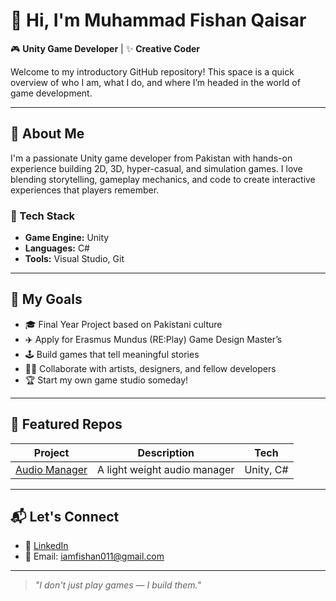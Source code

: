# 👋 Hi, I'm Muhammad Fishan Qaisar

🎮 **Unity Game Developer** | ✨ **Creative Coder**

Welcome to my introductory GitHub repository! This space is a quick overview of who I am, what I do, and where I’m headed in the world of game development.

---

## 🚀 About Me

I'm a passionate Unity game developer from Pakistan with hands-on experience building 2D, 3D, hyper-casual, and simulation games. I love blending storytelling, gameplay mechanics, and code to create interactive experiences that players remember.

### 🔧 Tech Stack

- **Game Engine:** Unity
- **Languages:** C#
- **Tools:** Visual Studio, Git

---

## 🎯 My Goals

- 🎓 Final Year Project based on Pakistani culture  
- ✈️ Apply for Erasmus Mundus (RE:Play) Game Design Master’s  
- 🕹️ Build games that tell meaningful stories  
- 🧑‍💻 Collaborate with artists, designers, and fellow developers  
- 🏆 Start my own game studio someday!

---

## 📂 Featured Repos

| Project | Description | Tech |
|--------|-------------|------|
| [Audio Manager](https://github.com/Fishan-Rajpoot/AudioManagerPackage) | A light weight audio manager | Unity, C# |

---

## 📬 Let's Connect

- 💼 [LinkedIn](https://www.linkedin.com/in/muhammad-fishan-qaisar)
- 📧 Email: iamfishan011@gmail.com

---

> *"I don't just play games — I build them."*
